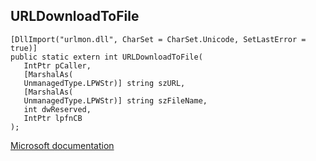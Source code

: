 ## URLDownloadToFile

```
[DllImport("urlmon.dll", CharSet = CharSet.Unicode, SetLastError = true)]
public static extern int URLDownloadToFile(
   IntPtr pCaller,
   [MarshalAs(
   UnmanagedType.LPWStr)] string szURL,
   [MarshalAs(
   UnmanagedType.LPWStr)] string szFileName,
   int dwReserved,
   IntPtr lpfnCB
);
```

[Microsoft documentation](https://docs.microsoft.com/en-us/windows/win32/api/urlmon/nf-urlmon-urldownloadtofilew)
